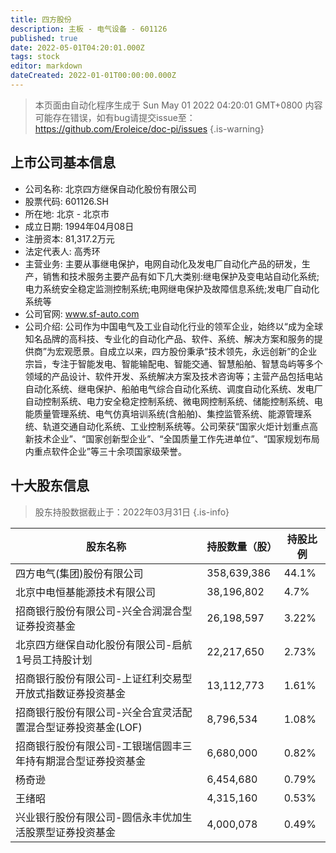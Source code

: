 ```yaml
---
title: 四方股份
description: 主板 - 电气设备 - 601126
published: true
date: 2022-05-01T04:20:01.000Z
tags: stock
editor: markdown
dateCreated: 2022-01-01T00:00:00.000Z
---
```


> 本页面由自动化程序生成于 Sun May 01 2022 04:20:01 GMT+0800
> 内容可能存在错误，如有bug请提交issue至：https://github.com/Eroleice/doc-pi/issues
{.is-warning}

## 上市公司基本信息
- 公司名称: 北京四方继保自动化股份有限公司
- 股票代码: 601126.SH
- 所在地: 北京 - 北京市
- 成立日期: 1994年04月08日
- 注册资本: 81,317.2万元
- 法定代表人: 高秀环
- 主营业务: 主要从事继电保护，电网自动化及发电厂自动化产品的研发，生产，销售和技术服务主要产品有如下几大类别:继电保护及变电站自动化系统;电力系统安全稳定监测控制系统;电网继电保护及故障信息系统;发电厂自动化系统等
- 公司官网: www.sf-auto.com
- 公司介绍: 公司作为中国电气及工业自动化行业的领军企业，始终以“成为全球知名品牌的高科技、专业化的自动化产品、软件、系统、解决方案和服务的提供商”为宏观愿景。自成立以来，四方股份秉承“技术领先，永远创新”的企业宗旨，专注于智能发电、智能输配电、智能交通、智慧船舶、智慧岛屿等多个领域的产品设计、软件开发、系统解决方案及技术咨询等；主营产品包括电站自动化系统、继电保护、船舶电气综合自动化系统、调度自动化系统、发电厂自动控制系统、电力安全稳定控制系统、微电网控制系统、储能控制系统、电能质量管理系统、电气仿真培训系统(含船舶)、集控监管系统、能源管理系统、轨道交通自动化系统、工业控制系统等。公司荣获“国家火炬计划重点高新技术企业”、“国家创新型企业”、“全国质量工作先进单位”、“国家规划布局内重点软件企业”等三十余项国家级荣誉。


## 十大股东信息
> 股东持股数据截止于：2022年03月31日
{.is-info}

| 股东名称 | 持股数量（股） | 持股比例 |
| --- | --- | --- |
| 四方电气(集团)股份有限公司 | 358,639,386 | 44.1% |
| 北京中电恒基能源技术有限公司 | 38,196,802 | 4.7% |
| 招商银行股份有限公司-兴全合润混合型证券投资基金 | 26,198,597 | 3.22% |
| 北京四方继保自动化股份有限公司-启航1号员工持股计划 | 22,217,650 | 2.73% |
| 招商银行股份有限公司-上证红利交易型开放式指数证券投资基金 | 13,112,773 | 1.61% |
| 招商银行股份有限公司-兴全合宜灵活配置混合型证券投资基金(LOF) | 8,796,534 | 1.08% |
| 招商银行股份有限公司-工银瑞信圆丰三年持有期混合型证券投资基金 | 6,680,000 | 0.82% |
| 杨奇逊 | 6,454,680 | 0.79% |
| 王绪昭 | 4,315,160 | 0.53% |
| 兴业银行股份有限公司-圆信永丰优加生活股票型证券投资基金 | 4,000,078 | 0.49% |




